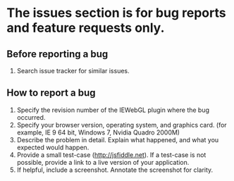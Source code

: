# The issues section is for bug reports and feature requests only.


Before reporting a bug
---
1. Search issue tracker for similar issues.

How to report a bug
---
1. Specify the revision number of the IEWebGL plugin where the bug occurred.
2. Specify your browser version, operating system, and graphics card. (for example, IE 9 64 bit, Windows 7, Nvidia Quadro 2000M)
3. Describe the problem in detail. Explain what happened, and what you expected would happen.
4. Provide a small test-case (http://jsfiddle.net). If a test-case is not possible, provide a link to a live version of your application.
5. If helpful, include a screenshot. Annotate the screenshot for clarity.